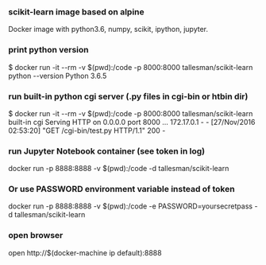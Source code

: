 ### scikit-learn image based on alpine
Docker image with python3.6, numpy, scikit, ipython, jupyter.

### print python version
$ docker run -it --rm -v $(pwd):/code -p 8000:8000 tallesman/scikit-learn python --version
Python 3.6.5

### run built-in python cgi server (.py files in cgi-bin or htbin dir)
$ docker run -it --rm -v $(pwd):/code -p 8000:8000 tallesman/scikit-learn built-in cgi
Serving HTTP on 0.0.0.0 port 8000 ...
172.17.0.1 - - [27/Nov/2016 02:53:20] "GET /cgi-bin/test.py HTTP/1.1" 200 -

### run Jupyter Notebook container (see token in log)
docker run  -p 8888:8888 -v $(pwd):/code  -d tallesman/scikit-learn

### Or use PASSWORD environment variable instead of token
docker run  -p 8888:8888 -v $(pwd):/code -e PASSWORD=yoursecretpass -d tallesman/scikit-learn

### open browser
open http://$(docker-machine ip default):8888